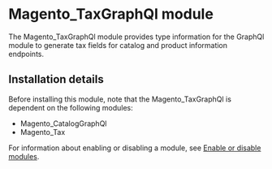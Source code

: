 # Magento_TaxGraphQl module

The Magento_TaxGraphQl module provides type information for the GraphQl module to generate tax fields for catalog and product information endpoints.

## Installation details

Before installing this module, note that the Magento_TaxGraphQl is dependent on the following modules:

- Magento_CatalogGraphQl
- Magento_Tax

For information about enabling or disabling a module, see [Enable or disable modules](https://devdocs.magento.com/guides/v2.4/install-gde/install/cli/install-cli-subcommands-enable.html).
